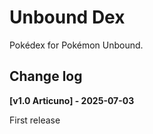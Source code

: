 # Unbound Dex

Pokédex for Pokémon Unbound.

## Change log

**[v1.0 Articuno] - 2025-07-03**

First release
